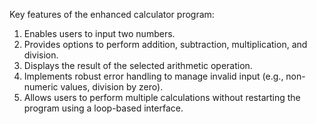 Key features of the enhanced calculator program:
1. Enables users to input two numbers.
2. Provides options to perform addition, subtraction, multiplication, and division.
3. Displays the result of the selected arithmetic operation.
4. Implements robust error handling to manage invalid input (e.g., non-numeric values, division by zero).
5. Allows users to perform multiple calculations without restarting the program using a loop-based interface.
